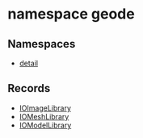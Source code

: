 # namespace geode



## Namespaces

* [detail](detail/index.md)


## Records

* [IOImageLibrary](IOImageLibrary.md)
* [IOMeshLibrary](IOMeshLibrary.md)
* [IOModelLibrary](IOModelLibrary.md)



